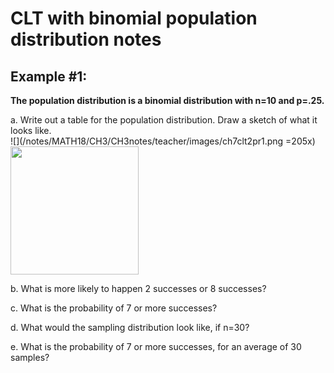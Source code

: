 
# **CLT with binomial population distribution notes**
## **Example #1:**
**The population distribution is a binomial distribution with n=10 and p=.25.**

a. Write out a table for the population distribution.  Draw a sketch of what it looks like.<br>
![](/notes/MATH18/CH3/CH3notes/teacher/images/ch7clt2pr1.png =205x)
<img src="/notes/MATH18/CH3/CH3notes/teacher/images/ch7clt2pr1.png" width="205" />


b. What is more likely to happen 2 successes or 8 successes?

c. What is the probability of 7 or more successes?

d. What would the sampling distribution look like, if n=30?

e. What is the probability of 7 or more successes, for an average of 30 samples?
